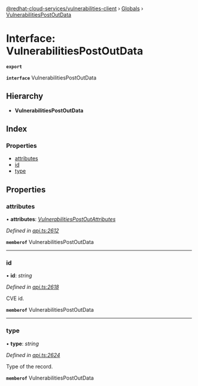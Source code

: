 [@redhat-cloud-services/vulnerabilities-client](../README.md) › [Globals](../globals.md) › [VulnerabilitiesPostOutData](vulnerabilitiespostoutdata.md)

# Interface: VulnerabilitiesPostOutData

**`export`** 

**`interface`** VulnerabilitiesPostOutData

## Hierarchy

* **VulnerabilitiesPostOutData**

## Index

### Properties

* [attributes](vulnerabilitiespostoutdata.md#attributes)
* [id](vulnerabilitiespostoutdata.md#id)
* [type](vulnerabilitiespostoutdata.md#type)

## Properties

###  attributes

• **attributes**: *[VulnerabilitiesPostOutAttributes](vulnerabilitiespostoutattributes.md)*

*Defined in [api.ts:2612](https://github.com/RedHatInsights/javascript-clients.gi/blob/master/packages/vulnerabilities/api.ts#L2612)*

**`memberof`** VulnerabilitiesPostOutData

___

###  id

• **id**: *string*

*Defined in [api.ts:2618](https://github.com/RedHatInsights/javascript-clients.gi/blob/master/packages/vulnerabilities/api.ts#L2618)*

CVE id.

**`memberof`** VulnerabilitiesPostOutData

___

###  type

• **type**: *string*

*Defined in [api.ts:2624](https://github.com/RedHatInsights/javascript-clients.gi/blob/master/packages/vulnerabilities/api.ts#L2624)*

Type of the record.

**`memberof`** VulnerabilitiesPostOutData
